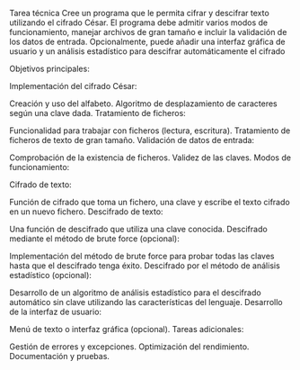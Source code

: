 Tarea técnica
Cree un programa que le permita cifrar y descifrar texto utilizando el cifrado César. El programa debe admitir varios modos de funcionamiento, manejar archivos de gran tamaño e incluir la validación de los datos de entrada. Opcionalmente, puede añadir una interfaz gráfica de usuario y un análisis estadístico para descifrar automáticamente el cifrado

Objetivos principales:

Implementación del cifrado César:

Creación y uso del alfabeto.
Algoritmo de desplazamiento de caracteres según una clave dada.
Tratamiento de ficheros:

Funcionalidad para trabajar con ficheros (lectura, escritura).
Tratamiento de ficheros de texto de gran tamaño.
Validación de datos de entrada:

Comprobación de la existencia de ficheros.
Validez de las claves.
Modos de funcionamiento:

Cifrado de texto:

Función de cifrado que toma un fichero, una clave y escribe el texto cifrado en un nuevo fichero.
Descifrado de texto:

Una función de descifrado que utiliza una clave conocida.
Descifrado mediante el método de brute force (opcional):

Implementación del método de brute force para probar todas las claves hasta que el descifrado tenga éxito.
Descifrado por el método de análisis estadístico (opcional):

Desarrollo de un algoritmo de análisis estadístico para el descifrado automático sin clave utilizando las características del lenguaje.
Desarrollo de la interfaz de usuario:

Menú de texto o interfaz gráfica (opcional).
Tareas adicionales:

Gestión de errores y excepciones.
Optimización del rendimiento.
Documentación y pruebas.
